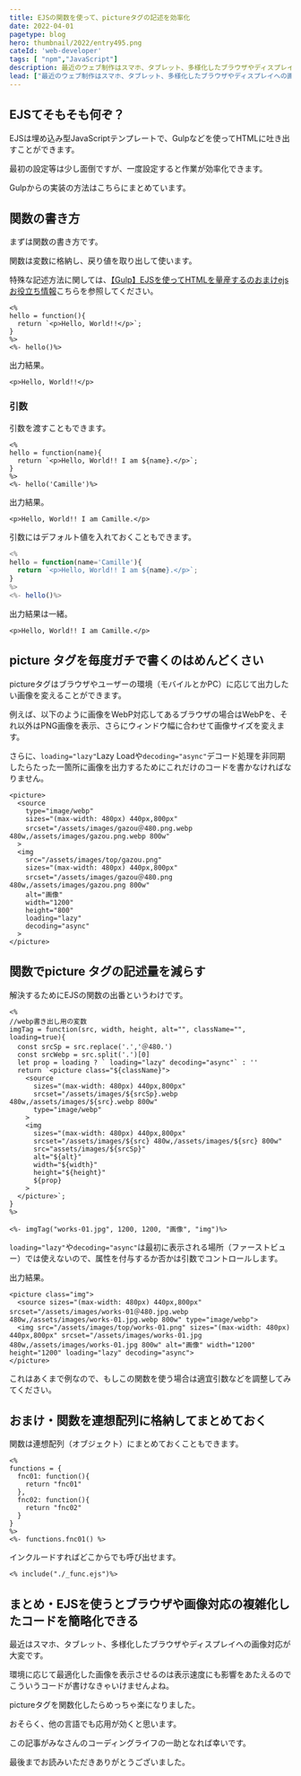 ```yaml
---
title: EJSの関数を使って、pictureタグの記述を効率化
date: 2022-04-01
pagetype: blog
hero: thumbnail/2022/entry495.png
cateId: 'web-developer'
tags: [ "npm","JavaScript"]
description: 最近のウェブ制作はスマホ、タブレット、多様化したブラウザやディスプレイへの画像対応が大変です。画像やディスプレイの出し分けにpictureタグやsrcsetがだいぶ浸透してきましてきましたが、属性が多くて記述がしんどい！のでEJSで関数化して少ないコードで出力できるようにしました。そのコードのご紹介です。
lead: ["最近のウェブ制作はスマホ、タブレット、多様化したブラウザやディスプレイへの画像対応が大変です。","画像やディスプレイの出し分けにpictureタグやsrcsetがだいぶ浸透してきましたが、属性が多くて記述がしんどい！","のでEJSで関数化して少ないコードで出力できるようにしました。そのコードのご紹介です。"]
---
```

## EJSてそもそも何ぞ？

EJSは埋め込み型JavaScriptテンプレートで、Gulpなどを使ってHTMLに吐き出すことができます。

最初の設定等は少し面倒ですが、一度設定すると作業が効率化できます。

Gulpからの実装の方法はこちらにまとめています。

<card id="/blogs/entry459/"></card>

## 関数の書き方
まずは関数の書き方です。

関数は変数に格納し、戻り値を取り出して使います。

特殊な記述方法に関しては、[【Gulp】EJSを使ってHTMLを量産するのおまけejsお役立ち情報](http://localhost:8000/blogs/entry459/#%E3%81%8A%E3%81%BE%E3%81%91ejs%E3%81%8A%E5%BD%B9%E7%AB%8B%E3%81%A1%E6%83%85%E5%A0%B1)こちらを参照してください。

```js:title=EJS
<%
hello = function(){
  return `<p>Hello, World!!</p>`;
}
%>
<%- hello()%>
```
出力結果。
```html:title=HTML
<p>Hello, World!!</p>
```

### 引数
引数を渡すこともできます。
```js:title=EJS
<%
hello = function(name){
  return `<p>Hello, World!! I am ${name}.</p>`;
}
%>
<%- hello('Camille')%>
```
出力結果。
```html:title=HTML
<p>Hello, World!! I am Camille.</p>
```
引数にはデフォルト値を入れておくこともできます。
```js
<%
hello = function(name='Camille'){
  return `<p>Hello, World!! I am ${name}.</p>`;
}
%>
<%- hello()%>
```
出力結果は一緒。
```html:title=HTML
<p>Hello, World!! I am Camille.</p>
```

## picture タグを毎度ガチで書くのはめんどくさい
pictureタグはブラウザやユーザーの環境（モバイルとかPC）に応じて出力したい画像を変えることができます。

例えば、以下のように画像をWebP対応してあるブラウザの場合はWebPを、それ以外はPNG画像を表示、さらにウィンドウ幅に合わせて画像サイズを変えます。

さらに、`loading="lazy"`Lazy Loadや`decoding="async"`デコード処理を非同期したらたった一箇所に画像を出力するためにこれだけのコードを書かなければなりません。
```html:title=HTML
<picture>
  <source
    type="image/webp"
    sizes="(max-width: 480px) 440px,800px"
    srcset="/assets/images/gazou＠480.png.webp 480w,/assets/images/gazou.png.webp 800w"
  >
  <img
    src="/assets/images/top/gazou.png"
    sizes="(max-width: 480px) 440px,800px"
    srcset="/assets/images/gazou＠480.png 480w,/assets/images/gazou.png 800w"
    alt="画像"
    width="1200"
    height="800"
    loading="lazy"
    decoding="async"
  >
</picture>
```
<msg txt="カオス!!正気の沙汰じゃない！"></msg>

## 関数でpicture タグの記述量を減らす

解決するためにEJSの関数の出番というわけです。
```js:title=EJS
<%
//webp書き出し用の変数
imgTag = function(src, width, height, alt="", className="", loading=true){
  const srcSp = src.replace('.','＠480.')
  const srcWebp = src.split('.')[0]
  let prop = loading ? ` loading="lazy" decoding="async"` : ''
  return `<picture class="${className}">
    <source
      sizes="(max-width: 480px) 440px,800px"
      srcset="/assets/images/${srcSp}.webp 480w,/assets/images/${src}.webp 800w"
      type="image/webp"
    >
    <img
      sizes="(max-width: 480px) 440px,800px"
      srcset="/assets/images/${src} 480w,/assets/images/${src} 800w"
      src="assets/images/${srcSp}"
      alt="${alt}"
      width="${width}"
      height="${height}"
      ${prop}
    >
  </picture>`;
}
%>

<%- imgTag("works-01.jpg", 1200, 1200, "画像", "img")%>
```
`loading="lazy"`や`decoding="async"`は最初に表示される場所（ファーストビュー）では使えないので、属性を付与するか否かは引数でコントロールします。

出力結果。
```html:title=HTML
<picture class="img">
  <source sizes="(max-width: 480px) 440px,800px" srcset="/assets/images/works-01＠480.jpg.webp 480w,/assets/images/works-01.jpg.webp 800w" type="image/webp">
  <img src="/assets/images/top/works-01.png" sizes="(max-width: 480px) 440px,800px" srcset="/assets/images/works-01.jpg 480w,/assets/images/works-01.jpg 800w" alt="画像" width="1200" height="1200" loading="lazy" decoding="async">
</picture>
```
これはあくまで例なので、もしこの関数を使う場合は適宜引数などを調整してみてください。

## おまけ・関数を連想配列に格納してまとめておく
関数は連想配列（オブジェクト）にまとめておくこともできます。

```js:title=_func.ejs
<%
functions = {
  fnc01: function(){
    return "fnc01"
  },
  fnc02: function(){
    return "fnc02"
  }
}
%>
<%- functions.fnc01() %>
```
インクルードすればどこからでも呼び出せます。
```js:title=index.ejs
<% include("./_func.ejs")%>
```
## まとめ・EJSを使うとブラウザや画像対応の複雑化したコードを簡略化できる

最近はスマホ、タブレット、多様化したブラウザやディスプレイへの画像対応が大変です。

環境に応じて最適化した画像を表示させるのは表示速度にも影響をあたえるのでこういうコードが書けなきゃいけませんよね。

<msg txt="いざコード書いてみたらすごく長いので正直嫌だな-と思ったのがきっかけ"></msg>

pictureタグを関数化したらめっちゃ楽になりました。

おそらく、他の言語でも応用が効くと思います。

この記事がみなさんのコーディングライフの一助となれば幸いです。

最後までお読みいただきありがとうございました。

